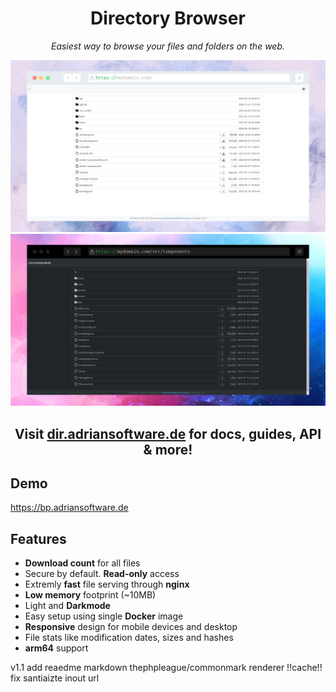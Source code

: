 <div align="center">

# Directory Browser
_Easiest way to browse your files and folders on the web._
<!-- ![](dir-browser.png) -->
![](p1.png)
![](p2.png)

</div>



<h2 align="center">

  Visit [dir.adriansoftware.de](https://dir.adriansoftware.de) for docs, guides, API & more! 

</h2>

## Demo

https://bp.adriansoftware.de

## Features
- **Download count** for all files
- Secure by default. **Read-only** access
- Extremly **fast** file serving through **nginx**
- **Low memory** footprint (~10MB)
- Light and **Darkmode**
- Easy setup using single **Docker** image
- **Responsive** design for mobile devices and desktop
- File stats like modification dates, sizes and hashes
- **arm64** support


v1.1
add reaedme markdown thephpleague/commonmark renderer !!cache!!
fix santiaizte inout url
